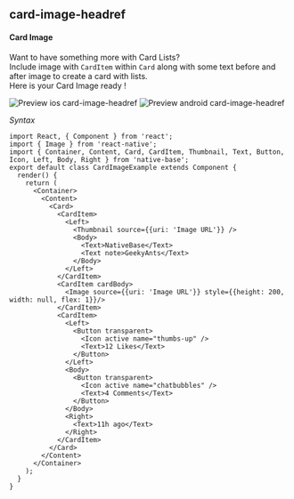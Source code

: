 ## card-image-headref
#### Card Image

Want to have something more with Card Lists? <br />
Include image with <code>CardItem</code> within <code>Card</code> along with some text before and after image to create a card with lists. <br />
Here is your Card Image ready !

![Preview ios card-image-headref](https://github.com/GeekyAnts/NativeBase-KitchenSink/raw/v2.2.0/screenshots/ios/card-image.png)
![Preview android card-image-headref](https://github.com/GeekyAnts/NativeBase-KitchenSink/raw/v2.2.0/screenshots/android/card-image.png)


*Syntax*

<pre class="line-numbers"><code class="language-jsx">import React, { Component } from 'react';
import { Image } from 'react-native';
import { Container, Content, Card, CardItem, Thumbnail, Text, Button, Icon, Left, Body, Right } from 'native-base';
export default class CardImageExample extends Component {
  render() {
    return (
      &lt;Container>
        &lt;Content>
          &lt;Card>
            &lt;CardItem>
              &lt;Left>
                &lt;Thumbnail source=&#123;{uri: 'Image URL'}} />
                &lt;Body>
                  &lt;Text>NativeBase&lt;/Text>
                  &lt;Text note>GeekyAnts&lt;/Text>
                &lt;/Body>
              &lt;/Left>
            &lt;/CardItem>
            &lt;CardItem cardBody>
              &lt;Image source=&#123;{uri: 'Image URL'}} style=&#123;{height: 200, width: null, flex: 1}}/>
            &lt;/CardItem>
            &lt;CardItem>
              &lt;Left>
                &lt;Button transparent>
                  &lt;Icon active name="thumbs-up" />
                  &lt;Text>12 Likes&lt;/Text>
                &lt;/Button>
              &lt;/Left>
              &lt;Body>
                &lt;Button transparent>
                  &lt;Icon active name="chatbubbles" />
                  &lt;Text>4 Comments&lt;/Text>
                &lt;/Button>
              &lt;/Body>
              &lt;Right>
                &lt;Text>11h ago&lt;/Text>
              &lt;/Right>
            &lt;/CardItem>
          &lt;/Card>
        &lt;/Content>
      &lt;/Container>
    );
  }
}</code></pre><br />
